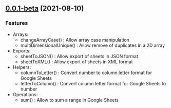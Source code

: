 ## [0.0.1-beta](https://github.com/Edenskull/GAS-FunctionsLibrary/compare/main@%7B1day%7D...main) (2021-08-10)


### Features

- Arrays:
  - changeArrayCase() : Allow array case manipulation
  - multiDimensionalUnique() : Allow remove of duplicates in a 2D array
- Exports:
  - sheetToJSON() : Allow export of sheets in JSON format
  - sheetToXML() : Allow export of sheets in XML format
- Helpers:
  - columnToLetter() : Convert number to column letter format for Google Sheets
  - letterToColumn() : Convert column letter format for Google Sheets to number
- Operations:
  - sum() : Allow to sum a range in Google Sheets